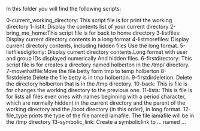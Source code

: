 In this folder you will find the following scripts:

0-current_working_directory: This script file is for print the working directory
1-listit: Display the contents list of your current directory
2-bring_me_home:This script file is for back to home directory
3-listfiles: Display current directory contents in a long format
4-listmorefiles: Display current directory contents, including hidden files Use the long format.
5-listfilesdigitonly: Display current directory contents.Long format with user and group IDs displayed numerically And hidden files.
6-firstdirectory: This script file is for creates a directory named holberton in the /tmp/ directory.
7-movethatfile:Move the file betty form tmp to temp holberton
8-firstdelete:Delete the file betty is in tmp holberton.
9-firstdirdeletion: Delete the directory holberton that is in the /tmp directory.
10-back: This is file is for changes the working directory to the previous one.
11-lists: This is file is for lists all files even ones with names beginning with a period character, which are normally hidden) in the current directory and the parent of the working directory and the /boot directory (in this order), in long format.
12-file_type:prints the type of the file named iamafile. The file iamafile will be in the /tmp directory 
13-symbolic_link: Create a symboliclink to ... named ...
